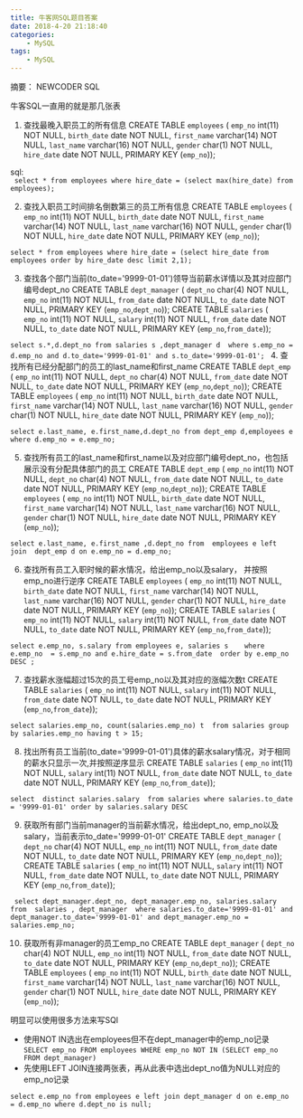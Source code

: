 ```yaml
---
title: 牛客网SQL题目答案
date: 2018-4-20 21:18:40
categories:
	- MySQL
tags:
	- MySQL
---
```

摘要： NEWCODER SQL
<!-- more -->
牛客SQL一直用的就是那几张表
1. 查找最晚入职员工的所有信息
	CREATE TABLE `employees` (
	`emp_no` int(11) NOT NULL,
	`birth_date` date NOT NULL,
	`first_name` varchar(14) NOT NULL,
	`last_name` varchar(16) NOT NULL,
	`gender` char(1) NOT NULL,
	`hire_date` date NOT NULL,
	PRIMARY KEY (`emp_no`));


sql:  
`
select * from employees where hire_date = (select max(hire_date) from employees);`

2. 查找入职员工时间排名倒数第三的员工所有信息
	CREATE TABLE `employees` (
	`emp_no` int(11) NOT NULL,
	`birth_date` date NOT NULL,
	`first_name` varchar(14) NOT NULL,
	`last_name` varchar(16) NOT NULL,
	`gender` char(1) NOT NULL,
	`hire_date` date NOT NULL,
	PRIMARY KEY (`emp_no`));


`select * from employees where hire_date = (select hire_date from employees order by hire_date desc limit 2,1); `

3. 查找各个部门当前(to_date='9999-01-01')领导当前薪水详情以及其对应部门编号dept_no
	CREATE TABLE `dept_manager` (
	`dept_no` char(4) NOT NULL,
	`emp_no` int(11) NOT NULL,
	`from_date` date NOT NULL,
	`to_date` date NOT NULL,
	PRIMARY KEY (`emp_no`,`dept_no`));
	CREATE TABLE `salaries` (
	`emp_no` int(11) NOT NULL,
	`salary` int(11) NOT NULL,
	`from_date` date NOT NULL,
	`to_date` date NOT NULL,
	PRIMARY KEY (`emp_no`,`from_date`));

`select s.*,d.dept_no from salaries s ,dept_manager d  where s.emp_no = d.emp_no and d.to_date='9999-01-01' and s.to_date='9999-01-01';
`
4. 查找所有已经分配部门的员工的last_name和first_name
	CREATE TABLE `dept_emp` (
	`emp_no` int(11) NOT NULL,
	`dept_no` char(4) NOT NULL,
	`from_date` date NOT NULL,
	`to_date` date NOT NULL,
	PRIMARY KEY (`emp_no`,`dept_no`));
	CREATE TABLE `employees` (
	`emp_no` int(11) NOT NULL,
	`birth_date` date NOT NULL,
	`first_name` varchar(14) NOT NULL,
	`last_name` varchar(16) NOT NULL,
	`gender` char(1) NOT NULL,
	`hire_date` date NOT NULL,
	PRIMARY KEY (`emp_no`));

`select e.last_name, e.first_name,d.dept_no from dept_emp d,employees e where d.emp_no = e.emp_no;`

5. 查找所有员工的last_name和first_name以及对应部门编号dept_no，也包括展示没有分配具体部门的员工
	CREATE TABLE `dept_emp` (
	`emp_no` int(11) NOT NULL,
	`dept_no` char(4) NOT NULL,
	`from_date` date NOT NULL,
	`to_date` date NOT NULL,
	PRIMARY KEY (`emp_no`,`dept_no`));
	CREATE TABLE `employees` (
	`emp_no` int(11) NOT NULL,
	`birth_date` date NOT NULL,
	`first_name` varchar(14) NOT NULL,
	`last_name` varchar(16) NOT NULL,
	`gender` char(1) NOT NULL,
	`hire_date` date NOT NULL,
	PRIMARY KEY (`emp_no`));

`select e.last_name, e.first_name ,d.dept_no from  employees e left join  dept_emp d on e.emp_no = d.emp_no;`

6. 查找所有员工入职时候的薪水情况，给出emp_no以及salary， 并按照emp_no进行逆序
	CREATE TABLE `employees` (
	`emp_no` int(11) NOT NULL,
	`birth_date` date NOT NULL,
	`first_name` varchar(14) NOT NULL,
	`last_name` varchar(16) NOT NULL,
	`gender` char(1) NOT NULL,
	`hire_date` date NOT NULL,
	PRIMARY KEY (`emp_no`));
	CREATE TABLE `salaries` (
	`emp_no` int(11) NOT NULL,
	`salary` int(11) NOT NULL,
	`from_date` date NOT NULL,
	`to_date` date NOT NULL,
	PRIMARY KEY (`emp_no`,`from_date`));

`select e.emp_no, s.salary from employees e, salaries s   
where e.emp_no  = s.emp_no and e.hire_date = s.from_date 
order by e.emp_no DESC ;`

7. 查找薪水涨幅超过15次的员工号emp_no以及其对应的涨幅次数t
	CREATE TABLE `salaries` (
	`emp_no` int(11) NOT NULL,
	`salary` int(11) NOT NULL,
	`from_date` date NOT NULL,
	`to_date` date NOT NULL,
	PRIMARY KEY (`emp_no`,`from_date`));

`select salaries.emp_no, count(salaries.emp_no) t  from salaries
group by salaries.emp_no having t > 15;`

8. 找出所有员工当前(to_date='9999-01-01')具体的薪水salary情况，对于相同的薪水只显示一次,并按照逆序显示
	CREATE TABLE `salaries` (
	`emp_no` int(11) NOT NULL,
	`salary` int(11) NOT NULL,
	`from_date` date NOT NULL,
	`to_date` date NOT NULL,
	PRIMARY KEY (`emp_no`,`from_date`));

`select  distinct salaries.salary  from salaries where salaries.to_date = '9999-01-01'
order by salaries.salary DESC`

9. 获取所有部门当前manager的当前薪水情况，给出dept_no, emp_no以及salary，当前表示to_date='9999-01-01'
	CREATE TABLE `dept_manager` (
	`dept_no` char(4) NOT NULL,
	`emp_no` int(11) NOT NULL,
	`from_date` date NOT NULL,
	`to_date` date NOT NULL,
	PRIMARY KEY (`emp_no`,`dept_no`));
	CREATE TABLE `salaries` (
	`emp_no` int(11) NOT NULL,
	`salary` int(11) NOT NULL,
	`from_date` date NOT NULL,
	`to_date` date NOT NULL,
	PRIMARY KEY (`emp_no`,`from_date`));

`
select dept_manager.dept_no, dept_manager.emp_no, salaries.salary from  salaries , dept_manager 
where salaries.to_date='9999-01-01' and dept_manager.to_date='9999-01-01' and dept_manager.emp_no = salaries.emp_no;`

10. 获取所有非manager的员工emp_no
	CREATE TABLE `dept_manager` (
	`dept_no` char(4) NOT NULL,
	`emp_no` int(11) NOT NULL,
	`from_date` date NOT NULL,
	`to_date` date NOT NULL,
	PRIMARY KEY (`emp_no`,`dept_no`));
	CREATE TABLE `employees` (
	`emp_no` int(11) NOT NULL,
	`birth_date` date NOT NULL,
	`first_name` varchar(14) NOT NULL,
	`last_name` varchar(16) NOT NULL,
	`gender` char(1) NOT NULL,
	`hire_date` date NOT NULL,
	PRIMARY KEY (`emp_no`));

明显可以使用很多方法来写SQl 
* 使用NOT IN选出在employees但不在dept_manager中的emp_no记录 
`SELECT emp_no FROM employees
WHERE emp_no NOT IN (SELECT emp_no FROM dept_manager)`
* 先使用LEFT JOIN连接两张表，再从此表中选出dept_no值为NULL对应的emp_no记录 

`select e.emp_no from employees e left join dept_manager d
on e.emp_no = d.emp_no where d.dept_no is null;`
